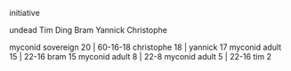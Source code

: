 initiative

undead
Tim
Ding
Bram
Yannick
Christophe



myconid sovereign 20    | 60-16-18
christophe 18 | 
yannick 17
myconid adult 15 | 22-16
bram 15
myconid adult 8 | 22-8
myconid adult 5 | 22-16
tim 2